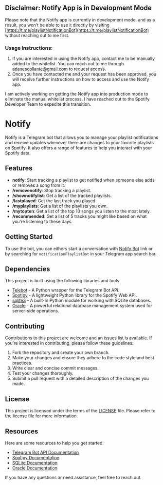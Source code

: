 ## Disclaimer: Notify App is in Development Mode

Please note that the Notify app is currently in development mode, and as a result, you won't be able to use it directly by visiting [https://t.me/playlistNotificationBot](https://t.me/playlistNotificationBot) without reaching out to me first.

### Usage Instructions:

1. If you are interested in using the Notify app, contact me to be manually added to the whitelist. You can reach out to me through adanescollante@gmail.com to request access.
2. Once you have contacted me and your request has been approved, you will receive further instructions on how to access and use the Notify app.

I am actively working on getting the Notify app into production mode to eliminate the manual whitelist process. I have reached out to the Spotify Developer Team to expedite this transition.

# Notify

Notify is a Telegram bot that allows you to manage your playlist notifications and receive updates whenever there are changes to your favorite playlists on Spotify. It also offers a range of features to help you interact with your Spotify data.

## Features

- **notify**: Start tracking a playlist to get notified when someone else adds or removes a song from it.
- **/removenotify**: Stop tracking a playlist.
- **/shownotifylist**: Get a list of the tracked playlists.
- **/lastplayed**: Get the last track you played.
- **/myplaylists**: Get a list of the playlists you own.
- **/mytopten**: Get a list of the top 10 songs you listen to the most lately.
- **/recommended**: Get a list of 5 tracks you might like based on what you're listening to these days.

## Getting Started

To use the bot, you can eithers start a conversation with [Notify Bot](https://t.me/notificationPlaylistBot) link or by searching for `notificationPlaylistBot` in your Telegram app search bar.

## Dependencies

This project is built using the following libraries and tools:

- [Telebot](https://github.com/eternnoir/pyTelegramBotAPI) - A Python wrapper for the Telegram Bot API.
- [Spotipy](https://spotipy.readthedocs.io/) - A lightweight Python library for the Spotify Web API.
- [sqlite3](https://docs.python.org/3/library/sqlite3.html) - A built-in Python module for working with SQLite databases.
- [Oracle](https://www.oracle.com/database/) - A powerful relational database management system used for server-side operations.

## Contributing

Contributions to this project are welcome and an issues list is available. If you're interested in contributing, please follow these guidelines:

1. Fork the repository and create your own branch.
2. Make your changes and ensure they adhere to the code style and best practices.
3. Write clear and concise commit messages.
4. Test your changes thoroughly.
5. Submit a pull request with a detailed description of the changes you made.

## License

This project is licensed under the terms of the [LICENSE](LICENSE) file. Please refer to the license file for more information.

## Resources

Here are some resources to help you get started:

- [Telegram Bot API Documentation](https://core.telegram.org/bots/api)
- [Spotipy Documentation](https://spotipy.readthedocs.io/en/latest/)
- [SQLite Documentation](https://www.sqlite.org/docs.html)
- [Oracle Documentation](https://docs.oracle.com/en/database/)

If you have any questions or need assistance, feel free to reach out.
